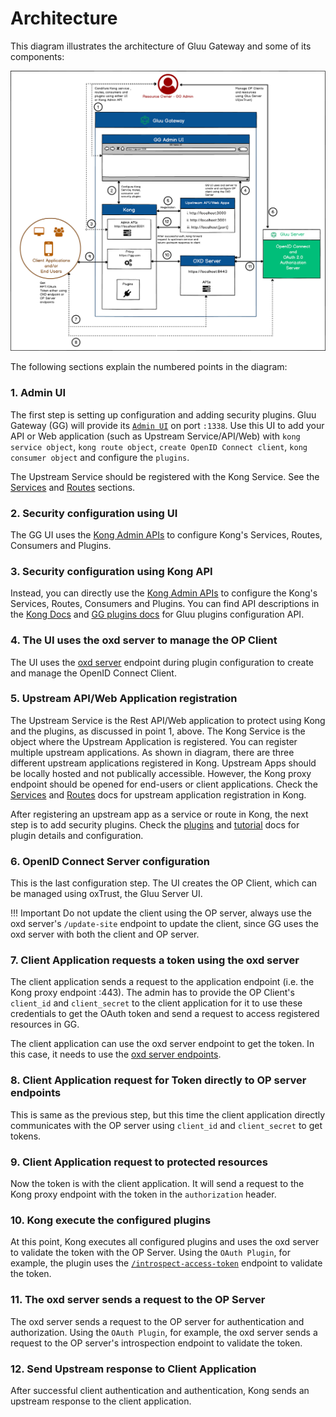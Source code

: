 # Architecture

This diagram illustrates the architecture of Gluu Gateway and some of its components:

![gg-architecture.png](img/gg-architecture.png)

The following sections explain the numbered points in the diagram:

### 1. Admin UI

The first step is setting up configuration and adding security plugins. Gluu Gateway (GG) will provide its [`Admin UI`](./admin-gui.md) on port `:1338`. Use this UI to add your API or Web application (such as Upstream Service/API/Web) with `kong service object`, `kong route object`, `create OpenID Connect client`, `kong consumer object` and configure the `plugins`. 

The Upstream Service should be registered with the Kong Service. See the [Services](./admin-gui.md#services) and [Routes](./admin-gui.md#routes) sections.

### 2. Security configuration using UI

The GG UI uses the [Kong Admin APIs](https://docs.konghq.com/1.3.x/admin-api/) to configure Kong's Services, Routes, Consumers and Plugins.

### 3. Security configuration using Kong API

Instead, you can directly use the [Kong Admin APIs](https://docs.konghq.com/1.3.x/admin-api/) to configure the Kong's Services, Routes, Consumers and Plugins. You can find API descriptions in the [Kong Docs](https://docs.konghq.com/1.3.x/admin-api/) and [GG plugins docs](./plugin/gluu-openid-connect-uma-pep.md) for Gluu plugins configuration API.

### 4. The UI uses the oxd server to manage the OP Client

The UI uses the [oxd server](https://gluu.org/docs/oxd/4.0/) endpoint during plugin configuration to create and manage the OpenID Connect Client.

### 5. Upstream API/Web Application registration

The Upstream Service is the Rest API/Web application to protect using Kong and the plugins, as discussed in point 1, above. The Kong Service is the object where the Upstream Application is registered. You can register multiple upstream applications. As shown in diagram, there are three different upstream applications registered in Kong. Upstream Apps should be locally hosted and not publically accessible. However, the Kong proxy endpoint should be opened for end-users or client applications. Check the [Services](./admin-gui.md#services) and [Routes](./admin-gui.md#routes) docs for upstream application registration in Kong.

After registering an upstream app as a service or route in Kong, the next step is to add security plugins. Check the [plugins](./plugin/gluu-openid-connect-uma-pep.md) and [tutorial](./tutorials/oidc-steppedup-auth-tutorial.md) docs for plugin details and configuration.

### 6. OpenID Connect Server configuration

This is the last configuration step. The UI creates the OP Client, which can be managed using oxTrust, the Gluu Server UI.

!!! Important
    Do not update the client using the OP server, always use the oxd server's `/update-site` endpoint to update the client, since GG uses the oxd server with both the client and OP server.
    
### 7. Client Application requests a token using the oxd server

The client application sends a request to the application endpoint (i.e. the Kong proxy endpoint :443). The admin has to provide the OP Client's `client_id` and `client_secret` to the client application for it to use these credentials to get the OAuth token and send a request to access registered resources in GG.

The client application can use the oxd server endpoint to get the token. In this case, it needs to use the [oxd server endpoints](https://gluu.org/docs/oxd/4.0/api/).

### 8. Client Application request for Token directly to OP server endpoints

This is same as the previous step, but this time the client application directly communicates with the OP server using `client_id` and `client_secret` to get tokens.

### 9. Client Application request to protected resources

Now the token is with the client application. It will send a request to the Kong proxy endpoint with the token in the `authorization` header. 

### 10. Kong execute the configured plugins

At this point, Kong executes all configured plugins and uses the oxd server to validate the token with the OP Server. Using the `OAuth Plugin`, for example, the plugin uses the [`/introspect-access-token`](https://gluu.org/docs/oxd/4.0/api/#introspect-access-token) endpoint to validate the token.

### 11. The oxd server sends a request to the OP Server

The oxd server sends a request to the OP server for authentication and authorization. Using the `OAuth Plugin`, for example, the oxd server sends a request to the OP server's introspection endpoint to validate the token.

### 12. Send Upstream response to Client Application

After successful client authentication and authentication, Kong sends an upstream response to the client application.
